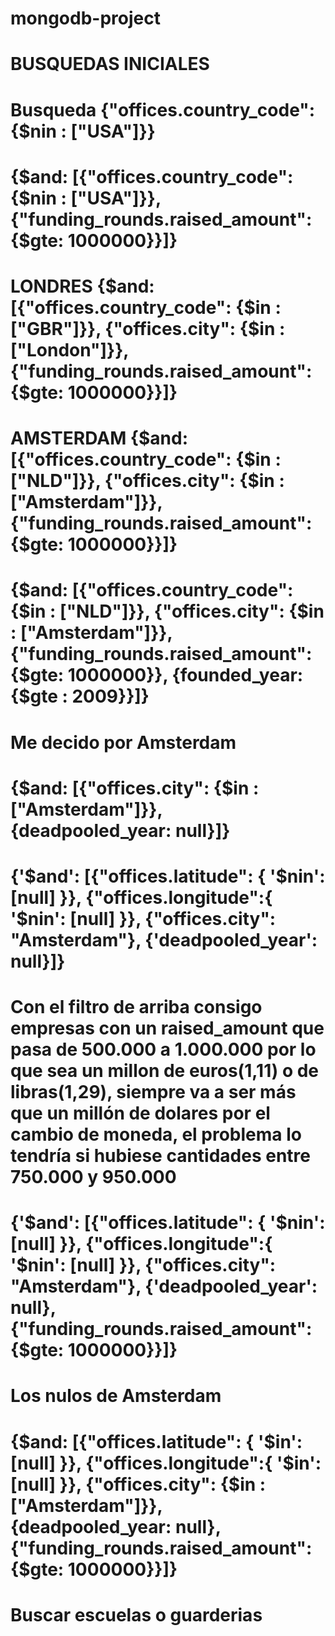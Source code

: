 # mongodb-project

# BUSQUEDAS INICIALES
# Busqueda {"offices.country_code": {$nin : ["USA"]}}
# {$and: [{"offices.country_code": {$nin : ["USA"]}}, {"funding_rounds.raised_amount": {$gte: 1000000}}]}
# LONDRES {$and: [{"offices.country_code": {$in : ["GBR"]}}, {"offices.city": {$in : ["London"]}}, {"funding_rounds.raised_amount": {$gte: 1000000}}]}
# AMSTERDAM {$and: [{"offices.country_code": {$in : ["NLD"]}}, {"offices.city": {$in : ["Amsterdam"]}}, {"funding_rounds.raised_amount": {$gte: 1000000}}]}
# {$and: [{"offices.country_code": {$in : ["NLD"]}}, {"offices.city": {$in : ["Amsterdam"]}}, {"funding_rounds.raised_amount": {$gte: 1000000}}, {founded_year: {$gte : 2009}}]}


# Me decido por Amsterdam
# {$and: [{"offices.city": {$in : ["Amsterdam"]}}, {deadpooled_year: null}]}

# {'$and': [{"offices.latitude": { '$nin': [null] }}, {"offices.longitude":{ '$nin': [null] }}, {"offices.city": "Amsterdam"}, {'deadpooled_year': null}]}

# Con el filtro de arriba consigo empresas con un raised_amount que pasa de 500.000 a 1.000.000 por lo que sea un millon de euros(1,11) o de libras(1,29), siempre va a ser más que un millón de dolares por el cambio de moneda, el problema lo tendría si hubiese cantidades entre 750.000 y 950.000

# {'$and': [{"offices.latitude": { '$nin': [null] }}, {"offices.longitude":{ '$nin': [null] }}, {"offices.city": "Amsterdam"}, {'deadpooled_year': null}, {"funding_rounds.raised_amount": {$gte: 1000000}}]}


# Los nulos de Amsterdam
# {$and: [{"offices.latitude": { '$in': [null] }}, {"offices.longitude":{ '$in': [null] }}, {"offices.city": {$in : ["Amsterdam"]}}, {deadpooled_year: null}, {"funding_rounds.raised_amount": {$gte: 1000000}}]}




# Buscar escuelas o guarderias